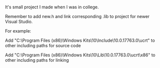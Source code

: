 It's small project I made when I was in college.

Remember to add new.h and link corresponding .lib to project for newer Visual Studio.

For example:

Add "C:\Program Files (x86)\Windows Kits\10\Include\10.0.17763.0\ucrt" to other including paths for source code

Add "C:\Program Files (x86)\Windows Kits\10\Lib\10.0.17763.0\ucrt\x86" to other including paths for linking